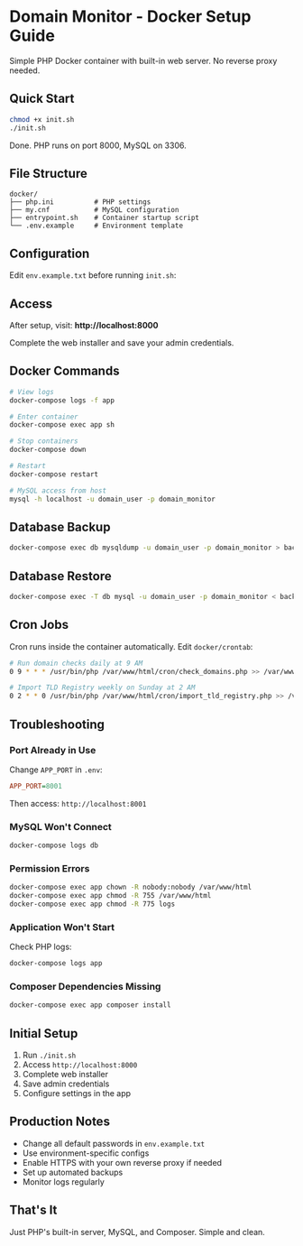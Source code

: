 # Domain Monitor - Docker Setup Guide

Simple PHP Docker container with built-in web server. No reverse proxy needed.

## Quick Start

```bash
chmod +x init.sh
./init.sh
```

Done. PHP runs on port 8000, MySQL on 3306.

## File Structure

```
docker/
├── php.ini          # PHP settings
├── my.cnf           # MySQL configuration
├── entrypoint.sh    # Container startup script
└── .env.example     # Environment template
```

## Configuration

Edit `env.example.txt` before running `init.sh`:

## Access

After setup, visit: **http://localhost:8000**

Complete the web installer and save your admin credentials.

## Docker Commands

```bash
# View logs
docker-compose logs -f app

# Enter container
docker-compose exec app sh

# Stop containers
docker-compose down

# Restart
docker-compose restart

# MySQL access from host
mysql -h localhost -u domain_user -p domain_monitor
```

## Database Backup

```bash
docker-compose exec db mysqldump -u domain_user -p domain_monitor > backup.sql
```

## Database Restore

```bash
docker-compose exec -T db mysql -u domain_user -p domain_monitor < backup.sql
```

## Cron Jobs

Cron runs inside the container automatically. Edit `docker/crontab`:

```bash
# Run domain checks daily at 9 AM
0 9 * * * /usr/bin/php /var/www/html/cron/check_domains.php >> /var/www/html/logs/cron.log 2>&1

# Import TLD Registry weekly on Sunday at 2 AM
0 2 * * 0 /usr/bin/php /var/www/html/cron/import_tld_registry.php >> /var/www/html/logs/cron-tld.log 2>&1
```

## Troubleshooting

### Port Already in Use

Change `APP_PORT` in `.env`:

```ini
APP_PORT=8001
```

Then access: `http://localhost:8001`

### MySQL Won't Connect

```bash
docker-compose logs db
```

### Permission Errors

```bash
docker-compose exec app chown -R nobody:nobody /var/www/html
docker-compose exec app chmod -R 755 /var/www/html
docker-compose exec app chmod -R 775 logs
```

### Application Won't Start

Check PHP logs:

```bash
docker-compose logs app
```

### Composer Dependencies Missing

```bash
docker-compose exec app composer install
```

## Initial Setup

1. Run `./init.sh`
2. Access `http://localhost:8000`
3. Complete web installer
4. Save admin credentials
5. Configure settings in the app

## Production Notes

- Change all default passwords in `env.example.txt`
- Use environment-specific configs
- Enable HTTPS with your own reverse proxy if needed
- Set up automated backups
- Monitor logs regularly

## That's It
Just PHP's built-in server, MySQL, and Composer. Simple and clean.